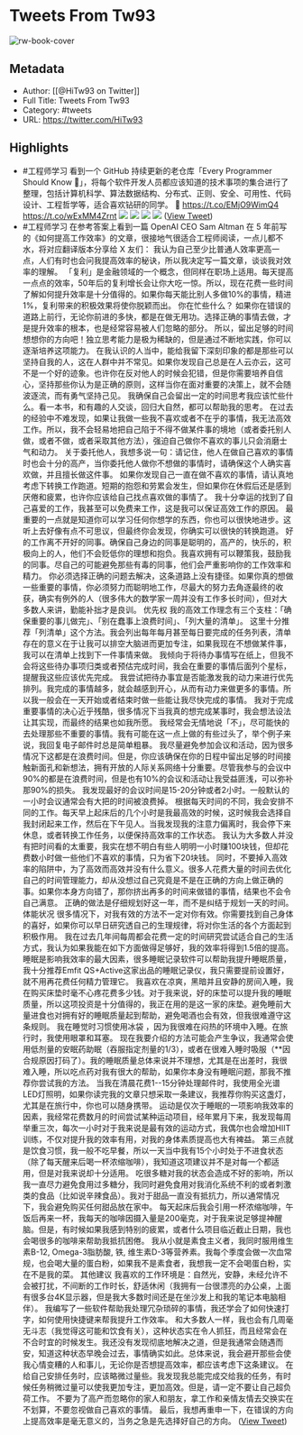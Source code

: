 # Tweets From Tw93

![rw-book-cover](https://pbs.twimg.com/profile_images/1817164890706178048/seG2Kbl1.jpg)

## Metadata
- Author: [[@HiTw93 on Twitter]]
- Full Title: Tweets From Tw93
- Category: #tweets
- URL: https://twitter.com/HiTw93

## Highlights
- #工程师学习 看到一个 GitHub 持续更新的老仓库「Every Programmer Should Know 🤔」，将每个软件开发人员都应该知道的技术事项的集合进行了整理，包括计算机科学、算法数据结构、分布式、正则、安全、可用性、代码设计、工程哲学等，适合喜欢钻研的同学。
  🤖 https://t.co/EMjO9WimQ4 https://t.co/wExMM4Zrnt
  ![](https://pbs.twimg.com/media/Fx3jfNDaYAULRqx.jpg)
  ![](https://pbs.twimg.com/media/Fx3jgUTaEAERv8w.jpg)
  ![](https://pbs.twimg.com/media/Fx3jiNAaMAA4Vmm.jpg)
  ![](https://pbs.twimg.com/media/Fx3jjVbaMAEL4wt.jpg) ([View Tweet](https://twitter.com/HiTw93/status/1666596399993987072))
- #工程师学习 在参考答案上看到一篇 OpenAI CEO Sam Altman 在 5 年前写的《如何提高工作效率》的文章，很接地气很适合工程师阅读，一点儿都不水，将对应翻译版本分享给 X 友们：
  我认为自己至少比普通人效率更高一点，人们有时也会问我提高效率的秘诀，所以我决定写一篇文章，谈谈我对效率的理解。
  「复利」是金融领域的一个概念，但同样在职场上适用。每天提高一点点的效率，50年后的复利增长会让你大吃一惊。所以，现在花费一些时间了解如何提升效率是十分值得的。如果你每天能比别人多做10%的事情，精进1%，复利带来的积极效果将使你脱颖而出。
  你在忙些什么？
  如果你在错误的道路上前行，无论你前进的多快，都是在做无用功。选择正确的事情去做，才是提升效率的根本，也是经常容易被人们忽略的部分。 所以，留出足够的时间想想你的方向吧！独立思考能力是极为稀缺的，但是通过不断地实践，你可以逐渐培养这项能力。
  在我认识的人当中，能给我留下深刻印象的都是那些可以坚持自我的人，这在人群中并不常见。如果你发现自己总是在人云亦云，这可不是一个好的迹象。也许你在反对他人的时候会犯错，但是你需要培养自信心，坚持那些你认为是正确的原则，这样当你在面对重要的决策上，就不会随波逐流，而有勇气坚持己见。
  我确保自己会留出一定的时间思考我应该忙些什么。看一本书，和有趣的人交谈，回归大自然，都可以帮助我的思考。
  在过去的经验中不难发现，如果让我做一些我不喜欢或者不在乎的事情，我无法高效工作。所以，我不会轻易地把自己陷于不得不做某件事的境地（或者委托别人做，或者不做，或者采取其他方法），强迫自己做你不喜欢的事儿只会消磨士气和动力。
  关于委托他人，我想多说一句：请记住，他人在做自己喜欢的事情时也会十分的高产，当你委托他人做你不想做的事情时，请确保这个人确实喜欢做，并且擅长做这件事。
  如果你发现自己一直在做不喜欢的事情，请认真地考虑下转换工作跑道。短期的抱怨和劳累会发生，但如果你在休假后还是感到厌倦和疲累，也许你应该给自己找点喜欢做的事情了。
  我十分幸运的找到了自己喜爱的工作，我甚至可以免费来工作，这是我可以保证高效工作的原因。
  最重要的一点就是知道你可以学习任何你想学的东西，你也可以很快地进步。这听上去好像有点不可思议，但最终你会发现，你确实可以很快的转换跑道。
  好的工作离不开好的同事。确保自己身边的同事是聪明的，高产的，快乐的，积极向上的人，他们不会贬低你的理想和抱负。我喜欢拥有可以鞭策我，鼓励我的同事。尽自己的可能避免那些有毒的同事，他们会严重影响你的工作效率和精力。
  你必须选择正确的问题去解决，这条道路上没有捷径。如果你真的想做一些重要的事情，你必须努力而聪明地工作，尽最大的努力去角逐最终的收获，确实有例外的人（很多伟大的数学家一周并没有工作多长时间），但对大多数人来讲，勤能补拙才是良训。
  优先权
  我的高效工作理念有三个支柱：「确保重要的事儿做完」、「别在蠢事上浪费时间」、「列大量的清单」。
  这里十分推荐「列清单」这个方法。我会列出每年每月甚至每日要完成的任务列表，清单存在的意义在于让我可以排空大脑进而更加专注，如果我现在不想做某件事，我可以在清单上找到下一件事情来做。
  我倾向于将待办事情写在纸上，但我不会将这些待办事项归类或者预估完成时间，我会在重要的事情后面列个星标，提醒我这些应该优先完成。
  我尝试把待办事宜是否能激发我的动力来进行优先排列。我完成的事情越多，就会越感到开心，从而有动力来做更多的事情。所以我一般会在一天开始或者结束时做一些能让我尽快完成的事情。
  我对于完成重要事情的决心近乎残酷，很多情况下当我真的想完成某事时，我会想法设法让其实现，而最终的结果也如我所愿。
  我经常会无情地说「不」，尽可能快的去处理那些不重要的事情。我有可能在这一点上做的有些过头了，举个例子来说，我回复电子邮件时总是简单粗暴。
  我尽量避免参加会议和活动，因为很多情况下这都是在浪费时间。但是，你应该确保在你的日程中留出足够的时间接触新面孔和新想法，拥有开放的人际关系网络十分重要。尽管我参与的会议中90%的都是在浪费时间，但是也有10%的会议和活动让我受益匪浅，可以弥补那90%的损失。
  我发现最好的会议时间是15-20分钟或者2小时。一般默认的一小时会议通常会有大把的时间被浪费掉。
  根据每天时间的不同，我会安排不同的工作。每天早上起床后的几个小时是我最高效的时候，这时候我会选择自我封闭起来工作，然后在下午见人。当我发现我的注意力偏离时，我会停下来休息，或者转换工作任务，以便保持高效率的工作状态。
  我认为大多数人并没有把时间看的太重要，我实在想不明白有些人明明一小时赚100块钱，但却花费数小时做一些他们不喜欢的事情，只为省下20块钱。
  同时，不要掉入高效率的陷阱中，为了高效而高效并没有什么意义。很多人花费大量的时间去优化自己的时间管理能力，却从没想过自己究竟是不是在正确的方向上做正确的事。如果你本身方向错了，那你挤出再多的时间来做错的事情，结果也不会令自己满意。
  正确的做法是仔细规划好这一年，而不是纠结于规划一天的时间。
  体能状况
  很多情况下，对我有效的方法不一定对你有效。你需要找到自己身体的喜好，如果你可以早日研究透自己的生理规律，将对你生活的各个方面起到积极作用。
  我在过去几年间每周都会花费一定的时间研究尝试适合自己的生活方式，我认为如果我能在如下方面做得足够好，我的效率将得到1.5倍的提高。
  睡眠是影响我效率的最大因素，很多睡眠记录软件可以帮助我提升睡眠质量，我十分推荐Emfit QS+Active这家出品的睡眠记录仪，我只需要提前设置好，就不用再花费任何精力管理它。
  我喜欢在凉爽，黑暗并且安静的房间入睡，我在购买床垫时毫不心疼花费多少钱。对于我来说，好的床垫可以提升我的睡眠质量，所以这项投资是十分值得的，我正在用的是这一家的床垫。避免睡前大量进食也对拥有好的睡眠质量起到帮助，避免喝酒也会有效，但我很难遵守这条规则。
  我在睡觉时习惯使用冰袋 ，因为我很难在闷热的环境中入睡。在旅行时，我使用眼罩和耳塞。
  现在我要介绍的方法可能会产生争议，我通常会使用低剂量的安眠药助眠（吞服指定剂量的1/3），或者在很难入睡时吸服（**因合规原因打码了）。我的睡眠质量总体来说并不理想，尤其是在出差时，我很难入睡，所以吃点药对我有很大的帮助，如果你本身没有睡眠问题，那我不推荐你尝试我的方法。
  当我在清晨花费1--15分钟处理邮件时，我使用全光谱LED灯照明，如果你读完我的文章只想采取一条建议，我推荐你购买这盏灯，尤其是在旅行中，你也可以随身携带。
  运动是仅次于睡眠的一项影响我效率的因素，我经常花费数月的时间尝试某种运动项目，经年累月下来，我发现每周举重三次，每次一小时对于我来说是最有效的运动方式，我偶尔也会增加HIIT训练，不仅对提升我的效率有用，对我的身体素质提高也大有裨益。
  第三点就是饮食习惯，我一般不吃早餐，所以一天当中我有15个小时处于不进食状态（除了每天醒来后喝一杯浓缩咖啡），我知道这项建议并不是对每一个都适用，但是对我来说却十分适用。
  吃很多糖对我的状态会造成不好的影响，所以我一直尽力避免食用过多糖分，我同时避免食用对我消化系统不利的或者刺激类的食品（比如说辛辣食品）。我对于甜品一直没有抵抗力，所以通常情况下，我会避免购买任何甜品放在家中。
  每天起床后我会引用一杯浓缩咖啡，午饭后再来一杯，我每天的咖啡因摄入量是200毫克，对于我来说足够提神醒脑。但是，有时候如果我感到特别的疲累，或者什么项目临近截止日期，我也会喝很多的咖啡来帮助我抵抗困倦。
  我从小就是素食主义者，我同时服用维生素B-12, Omega-3脂肪酸, 铁, 维生素D-3等营养素。我每个季度会做一次血常规，也会喝大量的蛋白粉，如果我不是素食者，我想我一定不会喝蛋白粉，实在不是我的菜。
  其他建议
  我喜欢的工作环境是：自然光，安静，未经允许不会被打扰，不间断的工作时长，舒适休闲（我拥有一台很漂亮的办公桌，上面有很多台4K显示器，但是我大多数时间还是在坐沙发上和我的笔记本电脑相伴）。
  我编写了一些软件帮助我处理冗杂琐碎的事情，我还学会了如何快速打字，如何使用快捷键来帮我提升工作效率。
  和大多数人一样，我也会有几周毫无斗志（我觉得这可能和饮食有关），这种状态实在令人抓狂，而且经常会在不合时宜的时候发生。我还没有发现彻底地解决之道，但是我通常会随遇而安，知道这种状态早晚会过去，事情确实如此。总体来说，我会避开那些会使我心情变糟的人和事儿，无论你是否想提高效率，都应该考虑下这条建议。
  在给自己安排任务时，应该略微过量些。我发现我总能完成交给我的任务，有时候任务稍微过量可以使我更加专注，更加高效。但是，请一定不要让自己超负荷工作。
  不要为了高产而忽略你的家人和朋友，拿工作和亲情友情去交换实在不划算，不要忽视做自己喜欢的事情。
  最后，我想再重申一下，在错误的方向上提高效率是毫无意义的，当务之急是先选择好自己的方向。 ([View Tweet](https://twitter.com/HiTw93/status/1688914238281232386))
